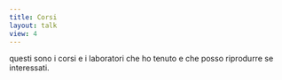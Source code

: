 ```yaml
---
title: Corsi
layout: talk
view: 4
---
```


questi sono i corsi e i laboratori che ho tenuto e che posso riprodurre se interessati.